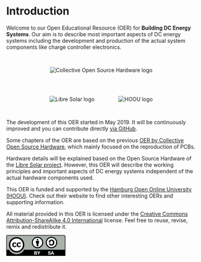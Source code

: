 # Introduction

Welcome to our Open Educational Resource (OER) for **Building DC Energy Systems**. Our aim is to describe most important aspects of DC energy systems including the development and production of the actual system components like charge controller electronics.

<div style="text-align:center">
<img style="padding:30px" src="images/cosh_logo_wo_text.png" alt="Collective Open Source Hardware logo" />
<img style="padding:30px" src="images/libre_solar_logo_hochkant_200px.png" alt="Libre Solar logo" />
<img style="padding:30px" src="images/hoou_logo_200px.png" alt="HOOU logo" />
</div>

The development of this OER started in May 2019. It will be continuously improved and you can contribute directly [via GitHub](https://github.com/LibreSolar/learn.libre.solar/).

Some chapters of the OER are based on the previous [OER by Collective Open Source Hardware](http://cos-h.cc), which mainly focused on the reproduction of PCBs.

Hardware details will be explained based on the Open Source Hardware of the [Libre Solar project](https://libre.solar). However, this OER will describe the working principles and important aspects of DC energy systems independent of the actual hardware components used.

This OER is funded and supported by the [Hamburg Open Online University (HOOU)](https://www.hoou.de). Check out their website to find other interesting OERs and supporting information.

All material provided in this OER is licensed under the [Creative Commons Attribution-ShareAlike 4.0 International](https://creativecommons.org/licenses/by-sa/4.0/legalcode) license. Feel free to reuse, revise, remix and redistribute it.

![CC-BY-SA](images/cc-by-sa.png)
